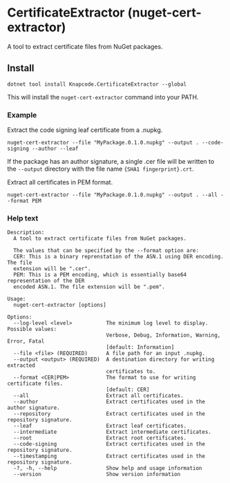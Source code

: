 # CertificateExtractor (nuget-cert-extractor)

A tool to extract certificate files from NuGet packages.

## Install

```console
dotnet tool install Knapcode.CertificateExtractor --global
```

This will install the `nuget-cert-extractor` command into your PATH.

### Example

Extract the code signing leaf certificate from a .nupkg.

```console
nuget-cert-extractor --file "MyPackage.0.1.0.nupkg" --output . --code-signing --author --leaf
```

If the package has an author signature, a single .cer file will be written to the `--output` directory with the file name `{SHA1 fingerprint}.crt`.

Extract all certificates in PEM format.

```console
nuget-cert-extractor --file "MyPackage.0.1.0.nupkg" --output . --all --format PEM
```

### Help text

```plaintext
Description:
  A tool to extract certificate files from NuGet packages.

  The values that can be specified by the --format option are:
  CER: This is a binary reprenstation of the ASN.1 using DER encoding. The file
  extension will be ".cer".
  PEM: This is a PEM encoding, which is essentially base64 representation of the DER
  encoded ASN.1. The file extension will be ".pem".

Usage:
  nuget-cert-extractor [options]

Options:
  --log-level <level>           The minimum log level to display. Possible values:
                                Verbose, Debug, Information, Warning, Error, Fatal
                                [default: Information]
  --file <file> (REQUIRED)      A file path for an input .nupkg.
  --output <output> (REQUIRED)  A destination directory for writing extracted
                                certificates to.
  --format <CER|PEM>            The format to use for writing certificate files.
                                [default: CER]
  --all                         Extract all certificates.
  --author                      Extract certificates used in the author signature.
  --repository                  Extract certificates used in the repository signature.
  --leaf                        Extract leaf certificates.
  --intermediate                Extract intermediate certificates.
  --root                        Extract root certificates.
  --code-signing                Extract certificates used in the repository signature.
  --timestamping                Extract certificates used in the repository signature.
  -?, -h, --help                Show help and usage information
  --version                     Show version information
```
